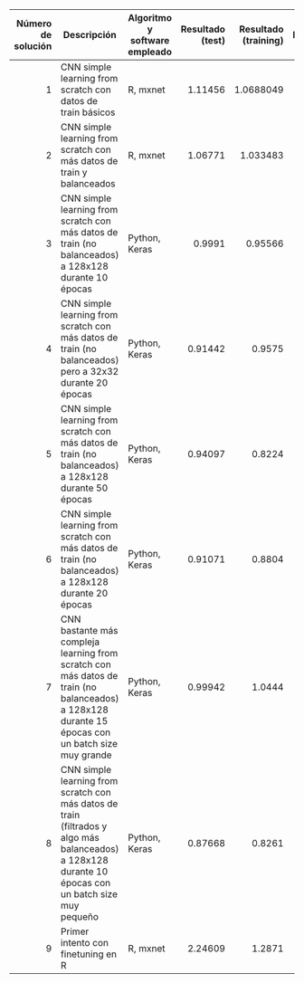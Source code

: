 | Número de solución | Descripción | Algoritmo y software empleado | Resultado (test) | Resultado (training) | Posición | Fecha y hora |
| ---:| --- | --- | ---:| ---:| ---:|:---:|
| 1 | CNN simple learning from scratch con datos de train básicos | R, mxnet | 1.11456 | 1.0688049 | 671 | 5/6/2017 10:25 | 
| 2 | CNN simple learning from scratch con más datos de train y balanceados | R, mxnet | 1.06771 | 1.033483 | 646 | 7/6/2017 11:17 |
| 3 | CNN simple learning from scratch con más datos de train (no balanceados) a 128x128 durante 10 épocas | Python, Keras | 0.9991 | 0.95566 | 412 | 8/6/2017 13:23 |
| 4 | CNN simple learning from scratch con más datos de train (no balanceados) pero a 32x32 durante 20 épocas | Python, Keras | 0.91442 | 0.9575 | 344 | 8/6/2017 17:32 |
| 5 | CNN simple learning from scratch con más datos de train (no balanceados) a 128x128 durante 50 épocas | Python, Keras | 0.94097 | 0.8224 | 347 | 8/6/2017 18:35 |
| 6 | CNN simple learning from scratch con más datos de train (no balanceados) a 128x128 durante 20 épocas | Python, Keras | 0.91071 | 0.8804 | 342 | 8/6/2017 19:16 |
| 7 | CNN bastante más compleja learning from scratch con más datos de train (no balanceados) a 128x128 durante 15 épocas con un batch size muy grande | Python, Keras | 0.99942 | 1.0444 | 344 | 8/6/2017 22:50 |
| 8 | CNN simple learning from scratch con más datos de train (filtrados y algo más balanceados) a 128x128 durante 10 épocas con un batch size muy pequeño | Python, Keras | 0.87668 | 0.8261 | 282 | 9/6/2017 11:23 |
| 9 | Primer intento con finetuning en R | R, mxnet | 2.24609 | 1.2871 | 282 | 9/6/2017 11:34 |